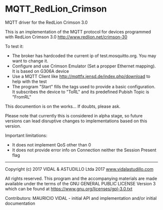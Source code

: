 # MQTT_RedLion_Crimson
MQTT driver for the RedLion Crimson 3.0

This is an implementation of the MQTT protocol for devices programmed with RedLion Crimson 3.0 http://www.redlion.net/crimson-30

To test it:
- The broker has hardcoded the current ip of test.mosquitto.org. You may want to change it.
- Configure and use Crimson Emulator (Set a propper Ethernet mapping). It is based on G306A device
- Use a MQTT Client like http://mqttfx.jensd.de/index.php/download to help with the test
- The program "Start" fills the tags used to provide a basic configuration. It subscribes the device to "ToRL" and its predefined Pubish Topic is "FromRL"

This documention is on the works... If doubts, please ask.

Please note that currently this is considered in alpha stage, so future versions can lead disruptive changes to implementations based on this version.

Important limitations:
- It does not implement QoS other than 0
- It does not provide error info on Connection neither the Session Present flag

*******************************************************************************
Copyright (c) 2017 VIDAL & ASTUDILLO Ltda 2017
www.vidalastudillo.com

All rights reserved. This program and the accompanying materials are made 
available under the terms of the GNU GENERAL PUBLIC LICENSE Version 3 which can
be found at https://www.gnu.org/licenses/gpl-3.0.txt

Contributors:
   MAURICIO VIDAL - initial API and implementation and/or initial documentation
